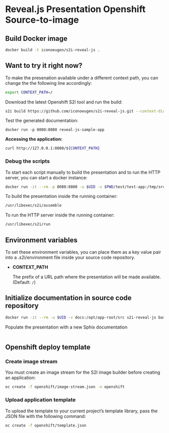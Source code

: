 # Reveal.js Presentation Openshift Source-to-image

## Build Docker image

``` bash
docker build -t iconoeugen/s2i-reveal-js .
```

## Want to try it right now?

To make the presenation available under a different context path, you can change the the following line accordingly:

``` bash
export CONTEXT_PATH=/
```

Download the latest Openshift S2I tool and run the build:

``` bash
s2i build https://github.com/iconoeugen/s2i-reveal-js.git --context-dir=test/test-app -e CONTEXT_PATH=${CONTEXT_PATH} iconoeugen/s2i-reveal-js reveal-js-sample-app
```

Test the generated documentation:

```
docker run -p 8080:8080 reveal-js-sample-app
```

**Accessing the application:**

``` bash
curl http://127.0.0.1:8080/${CONTEXT_PATH}
```

### Debug the scripts

To start each script manually to build the presentation and to run the HTTP server, you can start a docker instance:

``` bash
docker run -it --rm -p 8080:8080 -u $UID -v $PWD/test/test-app:/tmp/src iconoeugen/s2i-reveal-js bash
```

To build the presentation inside the running container:

``` bash
/usr/libexec/s2i/assemble
```

To run the HTTP server inside the running container:

``` bash
/usr/libexec/s2i/run
```

## Environment variables

To set these environment variables, you can place them as a key value pair into a .s2i/environment file inside your source code repository.

* **CONTEXT_PATH**

    The prefix of a URL path where the presentation will be made available. (Default: `/`)

## Initialize documentation in source code repository

``` bash
docker run -it --rm -u $UID -v docs:/opt/app-root/src s2i-reveal-js bash
```

Populate the presentation with a new Sphix documentation

```

```

## Openshift deploy template

### Create image stream

You must create an image stream for the S2I image builder before creating an application:

``` bash
oc create -f openshift/image-stream.json -n openshift
```

### Upload application template

To upload the template to your current project’s template library, pass the JSON file with the following command:

``` bash
oc create -f openshift/template.json
```
